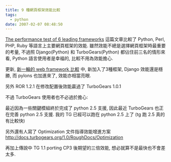```yaml
---
title: 9 種網頁框架效能比較
tags:
  - python
date: 2007-02-07 08:48:50
---
```


[The performance test of 6 leading frameworks](http://www.alrond.com/en/2007/jan/25/performance-test-of-6-leading-frameworks/) 這篇文章比較了 Python, Perl, PHP, Ruby 等語言上主要網頁框架的效能. 雖然效能不總是選擇網頁框架時最重要的考量, 不過照 Django(Python) 和 TurboGears(Python) 都佔住前三名的情形來看, Python 語言使用者是幸福的, 比較不用為效能擔心.

更新, [新一輪的 web framework 比較](http://www.alrond.com/en/2007/feb/04/in-addition-to-the-test-of-mvc-frameworks/) 中, 新加入了3種框架,
Django 效能還是穩勝, 而 pylons 也加進來了, 效能亦相當亮眼.

另外 ROR 1.2.1 在修改配置後效能贏過了 TurboGears 1.0.1

不過 TurboGears  使用者也不必過於擔心:

最近因為一些關鍵模組終於完成了 python 2.5 支援,
因此最近 TurboGears 也正在完善 python 2.5  支援. 我的 TG 已經可以跑在 python 2.5 上了 (tg 跑 2.5 真的有比較快)

另外還有人寫了 Optimization 文件指導效能增進方案
http://docs.turbogears.org/1.0/RoughDocs/Optimization

再加上傳說中 TG 1.1 porting CP3 後期望的三倍效能, 想必就算不是最快也不會差太多.